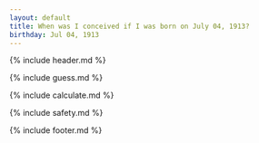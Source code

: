 ```yaml
---
layout: default
title: When was I conceived if I was born on July 04, 1913?
birthday: Jul 04, 1913
---
```


{% include header.md %}

{% include guess.md %}

{% include calculate.md %}

{% include safety.md %}

{% include footer.md %}



